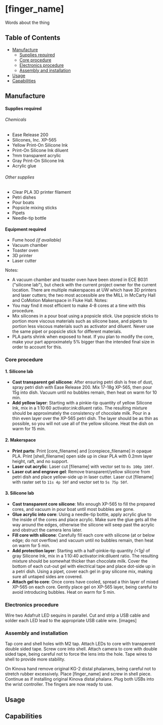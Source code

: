 # [finger_name]

Words about the thing

## Table of Contents

* [Manufacture](#manufacture)  
  * [Supplies required](#supplies)  
  * [Core procedure](#coreprocedure)  
  * [Electronics procedure](#electronicsprocedure)  
  * [Assembly and installation](#aandi)  
* [Usage](#usage)
* [Capabilities](#capabilities)

## Manufacture

#### Supplies required<a name="supplies"/>
###### Chemicals
* Ease Release 200
* Silicones, Inc. XP-565
* Yellow Print-On Silicone Ink
* Print-On Silicone Ink diluent
* ?mm transparent acrylic
* Gray Print-On Silicone Ink
* Acrylic glue
<!--* Silicone glue-->
###### Other supplies
* Clear PLA 3D printer filament
* Petri dishes
* Pour boats
* Popsicle mixing sticks
* Pipets
* Needle-tip bottle

#### Equipment required
* Fume hood *(if available)*
* Vacuum chamber
* Toaster oven
* 3D printer
* Laser cutter

Notes:
* A vacuum chamber and toaster oven have been stored in ECE B031 ("silicone lab"), but check with the current project owner for the current location. There are multiple makerspaces at UW which have 3D printers and laser cutters; the two most accessible are the MILL in McCarty Hall and CoMotion Makerspace in Fluke Hall.
Notes:
* You may find it most efficient to make 4-8 cores at a time with this procedure.
* Mix silicones in a pour boat using a popsicle stick. Use popsicle sticks to portion more viscous materials such as silicone base, and pipets to portion less viscous materials such as activator and diluent. Never use the same pipet or popsicle stick for different materials. 
* PLA parts shrink when exposed to heat. If you plan to modify the core, make your part approximately 5% bigger than the intended final size in order to account for this.

### Core procedure<a name="coreprocedure"/>  
#### 1. Silicone lab
* __Cast transparent gel silicone__: After ensuring petri dish is free of dust, spray petri dish with Ease Release 200. Mix 17-18g XP-565, then pour 15g into dish. Vacuum until no bubbles remain, then heat on warm for 10 min.
* __Add yellow layer__: Starting with a pinkie-tip quantity of yellow Silicone Ink, mix in a 1:10:60 activator:ink:diluent ratio. The resulting mixture should be approximately the consistency of chocolate milk. Pour in a thin even layer over the XP-565 petri dish. The layer should be as thin as possible, so you will not use all of the yellow silicone. Heat the dish on warm for 15 min.

#### 2. Makerspace
* **Print parts**: Print [core_filename] and [corepiece_filename] in opaque PLA. Print [shell_filename] open side up in clear PLA with 0.2mm layer height, raft, and no support.
* **Laser cut acrylic**: Laser cut [filename] with vector set to `8s 100p 100f`.
* **Laser cut and engrave gel**: Remove transparent/yellow silicone from petri dish and place yellow-side up in laser cutter. Laser cut [filename] with raster set to `11s 4p 50f` and vector set to `5s 75p 50f`.

#### 3. Silicone lab
* __Cast transparent core silicone__: Mix enough XP-565 to fill the prepared cores, and vacuum in pour boat until most bubbles are gone. 
* __Glue acrylic into core__: Using a needle-tip bottle, apply acrylic glue to the inside of the cores and place acrylic. Make sure the glue gets all the way around the edges, otherwise the silicone will seep past the acrylic and obstruct the camera lens later.
* __Fill core with silicone__: Carefully fill each core with silicone (at or below edge; do not overflow) and vacuum until no bubbles remain, then heat on warm for 5 min. 
* __Add protection layer__: Starting with a half-pinkie-tip quantity *(<1g)* of gray Silicone Ink, mix in a 1:10:40 activator:ink:diluent ratio. The resulting mixture should be somewhat thicker than chocolate milk. Cover the bottom of each cut-out gel with electrical tape and place dot-side up in a petri dish. Using a pipet, cover each gel in gray silicone mix, making sure all untaped sides are covered. 
* __Attach gel to core__: Once cores have cooled, spread a thin layer of mixed XP-565 on each core. Gently place gel on XP-565 layer, being careful to avoid introducing bubbles. Heat on warm for 5 min.

### Electronics procedure<a name="electronicsprocedure"/>
Wire two Adafruit LED sequins in parallel. Cut and strip a USB cable and solder each LED lead to the appropriate USB cable wire.
[images]

### Assembly and installation<a name="aandi"/>
Tap core and shell holes with M2 tap. Attach LEDs to core with transperent double sided tape. Screw core into shell. Attach camera to core with double sided tape, being careful not to force the lens into the hole. Tape wires to shell to provide more stability.

On Kinova hand remove original KG-2 distal phalanxes, being careful not to stretch rubber excessively. Place [finger_name] and screw in shell piece. Continue as if installing original Kinova distal phalanx. Plug both USBs into the wrist controller. The fingers are now ready to use.

## Usage

## Capabilities
